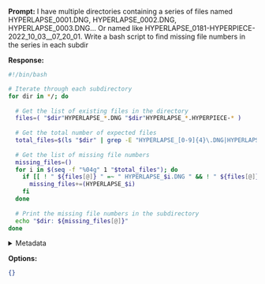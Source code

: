 **Prompt:**
I have multiple directories containing a series of files named HYPERLAPSE_0001.DNG, HYPERLAPSE_0002.DNG, HYPERLAPSE_0003.DNG... Or named like HYPERLAPSE_0181-HYPERPIECE-2022_10_03__07_20_01.  Write a bash script to find missing file numbers in the series in each subdir


**Response:**
```bash
#!/bin/bash

# Iterate through each subdirectory
for dir in */; do
  
  # Get the list of existing files in the directory
  files=( "$dir"HYPERLAPSE_*.DNG "$dir"HYPERLAPSE_*.HYPERPIECE-* )
  
  # Get the total number of expected files
  total_files=$(ls "$dir" | grep -E "HYPERLAPSE_[0-9]{4}\.DNG|HYPERLAPSE_[0-9]{4}-HYPERPIECE-[0-9]{4}_[0-9]{2}_[0-9]{2}__[0-9]{2}_[0-9]{2}_[0-9]{2}" | wc -l)
  
  # Get the list of missing file numbers
  missing_files=()
  for i in $(seq -f "%04g" 1 "$total_files"); do
    if [[ ! " ${files[@]} " =~ " HYPERLAPSE_$i.DNG " && ! " ${files[@]} " =~ " HYPERLAPSE_$i-HYPERPIECE-* " ]]; then
      missing_files+=(HYPERLAPSE_$i)
    fi
  done
  
  # Print the missing file numbers in the subdirectory
  echo "$dir: ${missing_files[@]}"
done

```

<details><summary>Metadata</summary>

- Duration: 7715 ms
- Datetime: 2023-10-05T18:53:19.784612
- Model: gpt-3.5-turbo-0613

</details>

**Options:**
```json
{}
```

